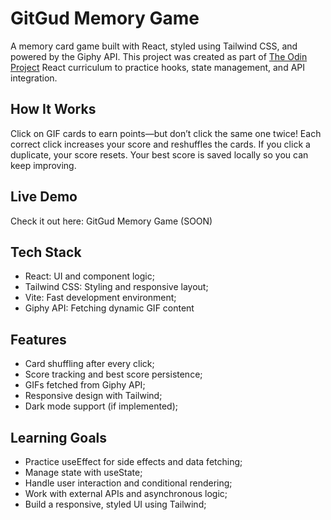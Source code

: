 # GitGud Memory Game

A memory card game built with React, styled using Tailwind CSS, and powered by the Giphy API. This project was created as part of [The Odin Project](https://theodinproject.com) React curriculum to practice hooks, state management, and API integration.

## How It Works

Click on GIF cards to earn points—but don’t click the same one twice! Each correct click increases your score and reshuffles the cards. If you click a duplicate, your score resets. Your best score is saved locally so you can keep improving.

## Live Demo

Check it out here: GitGud Memory Game (SOON)

## Tech Stack

- React: UI and component logic;
- Tailwind CSS: Styling and responsive layout;
- Vite: Fast development environment;
- Giphy API: Fetching dynamic GIF content

## Features

- Card shuffling after every click;
- Score tracking and best score persistence;
- GIFs fetched from Giphy API;
- Responsive design with Tailwind;
- Dark mode support (if implemented);

## Learning Goals

- Practice useEffect for side effects and data fetching;
- Manage state with useState;
- Handle user interaction and conditional rendering;
- Work with external APIs and asynchronous logic;
- Build a responsive, styled UI using Tailwind;
